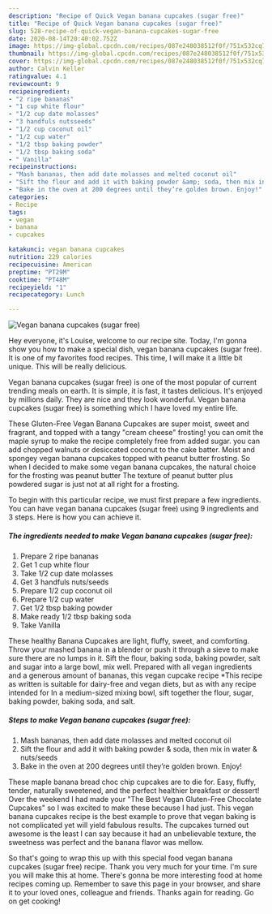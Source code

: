 ```yaml
---
description: "Recipe of Quick Vegan banana cupcakes (sugar free)"
title: "Recipe of Quick Vegan banana cupcakes (sugar free)"
slug: 528-recipe-of-quick-vegan-banana-cupcakes-sugar-free
date: 2020-08-14T20:40:02.752Z
image: https://img-global.cpcdn.com/recipes/087e248038512f0f/751x532cq70/vegan-banana-cupcakes-sugar-free-recipe-main-photo.jpg
thumbnail: https://img-global.cpcdn.com/recipes/087e248038512f0f/751x532cq70/vegan-banana-cupcakes-sugar-free-recipe-main-photo.jpg
cover: https://img-global.cpcdn.com/recipes/087e248038512f0f/751x532cq70/vegan-banana-cupcakes-sugar-free-recipe-main-photo.jpg
author: Calvin Keller
ratingvalue: 4.1
reviewcount: 9
recipeingredient:
- "2 ripe bananas"
- "1 cup white flour"
- "1/2 cup date molasses"
- "3 handfuls nutsseeds"
- "1/2 cup coconut oil"
- "1/2 cup water"
- "1/2 tbsp baking powder"
- "1/2 tbsp baking soda"
- " Vanilla"
recipeinstructions:
- "Mash bananas, then add date molasses and melted coconut oil"
- "Sift the flour and add it with baking powder &amp; soda, then mix in water &amp; nuts/seeds"
- "Bake in the oven at 200 degrees until they’re golden brown. Enjoy!"
categories:
- Recipe
tags:
- vegan
- banana
- cupcakes

katakunci: vegan banana cupcakes 
nutrition: 229 calories
recipecuisine: American
preptime: "PT29M"
cooktime: "PT48M"
recipeyield: "1"
recipecategory: Lunch

---
```



![Vegan banana cupcakes (sugar free)](https://img-global.cpcdn.com/recipes/087e248038512f0f/751x532cq70/vegan-banana-cupcakes-sugar-free-recipe-main-photo.jpg)

Hey everyone, it's Louise, welcome to our recipe site. Today, I'm gonna show you how to make a special dish, vegan banana cupcakes (sugar free). It is one of my favorites food recipes. This time, I will make it a little bit unique. This will be really delicious.

Vegan banana cupcakes (sugar free) is one of the most popular of current trending meals on earth. It is simple, it is fast, it tastes delicious. It's enjoyed by millions daily. They are nice and they look wonderful. Vegan banana cupcakes (sugar free) is something which I have loved my entire life.

These Gluten-Free Vegan Banana Cupcakes are super moist, sweet and fragrant, and topped with a tangy &#34;cream cheese&#34; frosting! you can omit the maple syrup to make the recipe completely free from added sugar. you can add chopped walnuts or desiccated coconut to the cake batter. Moist and spongey vegan banana cupcakes topped with peanut butter frosting. So when I decided to make some vegan banana cupcakes, the natural choice for the frosting was peanut butter The texture of peanut butter plus powdered sugar is just not at all right for a frosting.


To begin with this particular recipe, we must first prepare a few ingredients. You can have vegan banana cupcakes (sugar free) using 9 ingredients and 3 steps. Here is how you can achieve it.

<!--inarticleads1-->

##### The ingredients needed to make Vegan banana cupcakes (sugar free):

1. Prepare 2 ripe bananas
1. Get 1 cup white flour
1. Take 1/2 cup date molasses
1. Get 3 handfuls nuts/seeds
1. Prepare 1/2 cup coconut oil
1. Prepare 1/2 cup water
1. Get 1/2 tbsp baking powder
1. Make ready 1/2 tbsp baking soda
1. Take  Vanilla


These healthy Banana Cupcakes are light, fluffy, sweet, and comforting. Throw your mashed banana in a blender or push it through a sieve to make sure there are no lumps in it. Sift the flour, baking soda, baking powder, salt and sugar into a large bowl, mix well. Prepared with all vegan ingredients and a generous amount of bananas, this vegan cupcake recipe *This recipe as written is suitable for dairy-free and vegan diets, but as with any recipe intended for In a medium-sized mixing bowl, sift together the flour, sugar, baking powder, baking soda, and salt. 

<!--inarticleads2-->

##### Steps to make Vegan banana cupcakes (sugar free):

1. Mash bananas, then add date molasses and melted coconut oil
1. Sift the flour and add it with baking powder &amp; soda, then mix in water &amp; nuts/seeds
1. Bake in the oven at 200 degrees until they’re golden brown. Enjoy!


These maple banana bread choc chip cupcakes are to die for. Easy, fluffy, tender, naturally sweetened, and the perfect healthier breakfast or dessert! Over the weekend I had made your &#34;The Best Vegan Gluten-Free Chocolate Cupcakes&#34; so I was excited to make these because I had just. This vegan banana cupcakes recipe is the best example to prove that vegan baking is not complicated yet will yield fabulous results. The cupcakes turned out awesome is the least I can say because it had an unbelievable texture, the sweetness was perfect and the banana flavor was mellow. 

So that's going to wrap this up with this special food vegan banana cupcakes (sugar free) recipe. Thank you very much for your time. I'm sure you will make this at home. There's gonna be more interesting food at home recipes coming up. Remember to save this page in your browser, and share it to your loved ones, colleague and friends. Thanks again for reading. Go on get cooking!
